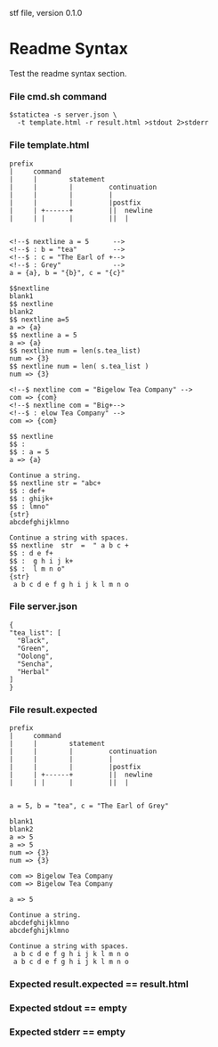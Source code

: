 stf file, version 0.1.0

# Readme Syntax

Test the readme syntax section.

### File cmd.sh command

~~~
$statictea -s server.json \
  -t template.html -r result.html >stdout 2>stderr
~~~

### File template.html

~~~
prefix
|     command
|     |        statement
|     |        |         continuation
|     |        |         |
|     |        |         |postfix
|     | +------+         ||  newline
|     | |      |         ||  |


<!--$ nextline a = 5      -->
<!--$ : b = "tea"         -->
<!--$ : c = "The Earl of +-->
<!--$ : Grey"             -->
a = {a}, b = "{b}", c = "{c}"

$$nextline
blank1
$$ nextline
blank2
$$ nextline a=5
a => {a}
$$ nextline a = 5
a => {a}
$$ nextline num = len(s.tea_list)
num => {3}
$$ nextline num = len( s.tea_list )
num => {3}

<!--$ nextline com = "Bigelow Tea Company" -->
com => {com}
<!--$ nextline com = "Big+-->
<!--$ : elow Tea Company" -->
com => {com}

$$ nextline
$$ :
$$ : a = 5
a => {a}

Continue a string.
$$ nextline str = "abc+
$$ : def+
$$ : ghijk+
$$ : lmno"
{str}
abcdefghijklmno

Continue a string with spaces.
$$ nextline  str  =  " a b c +
$$ : d e f+
$$ :  g h i j k+
$$ :  l m n o"
{str}
 a b c d e f g h i j k l m n o
~~~

### File server.json

~~~
{
"tea_list": [
  "Black",
  "Green",
  "Oolong",
  "Sencha",
  "Herbal"
]
}
~~~

### File result.expected

~~~
prefix
|     command
|     |        statement
|     |        |         continuation
|     |        |         |
|     |        |         |postfix
|     | +------+         ||  newline
|     | |      |         ||  |


a = 5, b = "tea", c = "The Earl of Grey"

blank1
blank2
a => 5
a => 5
num => {3}
num => {3}

com => Bigelow Tea Company
com => Bigelow Tea Company

a => 5

Continue a string.
abcdefghijklmno
abcdefghijklmno

Continue a string with spaces.
 a b c d e f g h i j k l m n o
 a b c d e f g h i j k l m n o
~~~

### Expected result.expected == result.html
### Expected stdout == empty
### Expected stderr == empty

